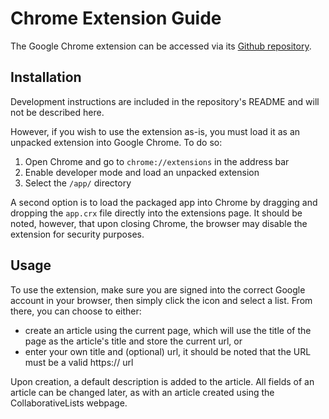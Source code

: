 # Chrome Extension Guide

The Google Chrome extension can be accessed via its [Github repository](https://github.com/TeamGhostBuster/ChromeExtension).

## Installation
Development instructions are included in the repository's README and will not be described here.

However, if you wish to use the extension as-is, you must load it as an unpacked extension into Google Chrome. To do so:

1. Open Chrome and go to `chrome://extensions` in the address bar
2. Enable developer mode and load an unpacked extension
3. Select the `/app/` directory

A second option is to load the packaged app into Chrome by dragging and dropping the `app.crx` file directly into the extensions page. It should be noted, however, that upon closing Chrome, the browser may disable the extension for security purposes.

## Usage
To use the extension, make sure you are signed into the correct Google account in your browser, then simply click the icon and select a list. From there, you can choose to either:
- create an article using the current page, which will use the title of the page as the article's title and store the current url, or
- enter your own title and (optional) url, it should be noted that the URL must be a valid https:// url

Upon creation, a default description is added to the article. All fields of an article can be changed later, as with an article created using the CollaborativeLists webpage.
